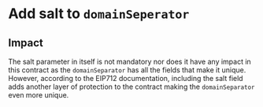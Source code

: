 # Add salt to `domainSeperator`

## Impact
The salt parameter in itself is not mandatory nor does it have any impact in this contract as the `domainSeparator` has all the fields that make it unique.
However, according to the EIP712 documentation, including the salt field adds another layer of protection to the contract making the `domainSeparator` even more unique.
